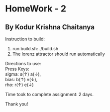 # HomeWork - 2
## By Kodur Krishna Chaitanya
Instruction to build:

1) run build.sh: ./build.sh
2) The lorenz attractor should run automatically

Directions to use:  
Press Keys:   
sigma: s(↑) a(↓),   
bias: b(↑) v(↓),   
rho: r(↑) e(↓)  

Time took to complete assignment: 2 days.

Thank you!
